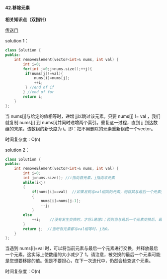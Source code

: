 #### 42.移除元素

**相关知识点（双指针）**

[传送门](<https://leetcode-cn.com/problems/remove-element/submissions/>)

solution 1：

```c++
class Solution {
public:
    int removeElement(vector<int>& nums, int val) {
        int i=0;
        for(int j=0;j<nums.size();++j){
         if(nums[j]!=val){
             nums[i]=nums[j];
             ++i;
         } //end of if   
        } //end of for
        return i;  
    }
};
```

当 nums[j]与给定的值相等时，递增 jj以跳过该元素。只要 nums[j] != val ，我们就复制 nums[j] 到 nums[i]并同时递增两个索引。重复这一过程，直到 jj 到达数组的末尾，该数组的新长度为 i。即：把不用删除的元素重新组成一个vector。

时间复杂度：O(n)

solution 2：

```c++
class Solution {
public:
    int removeElement(vector<int>& nums, int val) {
        int i=0;  
        int j=nums.size(); //i指向首元素，j指向末元素
        while(i<j)  
        {
            if(nums[i]==val)  //如果发现与val相同的元素，则将其与最后一个元素交换
            {
                nums[i]=nums[j-1];
                --j;
            }
        else
            ++i;    //没有发生交换时，才将i递增1；否则当与最后一个元素交换后，最后一个元素依然有可能与val相等。
        }
        return j;  //当所有元素都与val相等时，j为0。
    }
};
```

当遇到 nums[i]=val 时，可以将当前元素与最后一个元素进行交换，并释放最后一个元素。这实际上使数组的大小减少了 1。请注意，被交换的最后一个元素可能是您想要移除的值。但是不要担心，在下一次迭代中，仍然会检查这个元素。

时间复杂度：O(n) 